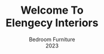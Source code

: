 ---
id: 'hero-default-03'
heroBG: 'hero-bg hero-default-bg-03'
subtitle: 'Bedroom Furniture <br /> 2023'
title: 'Welcome To <br /> Elengecy Interiors'
desc: ' We offer interior design services and also provide the best furniture for yours  <br /> We cater to your design needs'
---